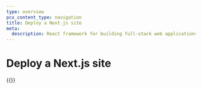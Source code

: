 ```yaml
---
type: overview
pcx_content_type: navigation
title: Deploy a Next.js site
meta:
  description: React framework for building full-stack web applications.
---
```


# Deploy a Next.js site

{{<directory-listing showDescriptions="true">}}